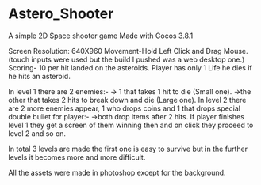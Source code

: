# Astero_Shooter
A simple 2D Space shooter game Made with Cocos 3.8.1

Screen Resolution: 640X960
Movement-Hold Left Click and Drag Mouse. (touch inputs were used but the build I pushed was a web desktop one.) 
Scoring- 10 per hit landed on the asteroids.
Player has only 1 Life he dies if he hits an asteroid.

In level 1 there are 2 enemies:-
-> 1 that takes 1 hit to die (Small one).
->the other that takes 2 hits to break down and die (Large one).
In level 2 there are 2 more enemies appear, 1 who drops coins and 1 that drops special double bullet for player:-
->both drop items after 2 hits.
If player finishes level 1 they get a screen of them winning then and on click they proceed to level 2 and so on.

In total 3 levels are made the first one is easy to survive but in the further levels it becomes more and more difficult.

All the assets were made in photoshop except for the background.
